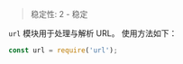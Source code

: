 
<!--introduced_in=v0.10.0-->

> 稳定性: 2 - 稳定

`url` 模块用于处理与解析 URL。
使用方法如下：

```js
const url = require('url');
```

